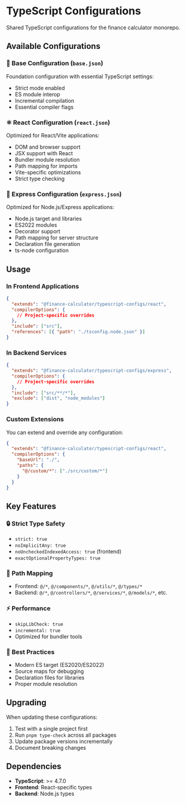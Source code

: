 # TypeScript Configurations

Shared TypeScript configurations for the finance calculator monorepo.

## Available Configurations

### 🎯 Base Configuration (`base.json`)

Foundation configuration with essential TypeScript settings:

- Strict mode enabled
- ES module interop
- Incremental compilation
- Essential compiler flags

### ⚛️ React Configuration (`react.json`)

Optimized for React/Vite applications:

- DOM and browser support
- JSX support with React
- Bundler module resolution
- Path mapping for imports
- Vite-specific optimizations
- Strict type checking

### 🚀 Express Configuration (`express.json`)

Optimized for Node.js/Express applications:

- Node.js target and libraries
- ES2022 modules
- Decorator support
- Path mapping for server structure
- Declaration file generation
- ts-node configuration

## Usage

### In Frontend Applications

```json
{
  "extends": "@finance-calculator/typescript-configs/react",
  "compilerOptions": {
    // Project-specific overrides
  },
  "include": ["src"],
  "references": [{ "path": "./tsconfig.node.json" }]
}
```

### In Backend Services

```json
{
  "extends": "@finance-calculator/typescript-configs/express",
  "compilerOptions": {
    // Project-specific overrides
  },
  "include": ["src/**/*"],
  "exclude": ["dist", "node_modules"]
}
```

### Custom Extensions

You can extend and override any configuration:

```json
{
  "extends": "@finance-calculator/typescript-configs/react",
  "compilerOptions": {
    "baseUrl": "./",
    "paths": {
      "@/custom/*": ["./src/custom/*"]
    }
  }
}
```

## Key Features

### 🔒 **Strict Type Safety**

- `strict: true`
- `noImplicitAny: true`
- `noUncheckedIndexedAccess: true` (frontend)
- `exactOptionalPropertyTypes: true`

### 📁 **Path Mapping**

- Frontend: `@/*`, `@/components/*`, `@/utils/*`, `@/types/*`
- Backend: `@/*`, `@/controllers/*`, `@/services/*`, `@/models/*`, etc.

### ⚡ **Performance**

- `skipLibCheck: true`
- `incremental: true`
- Optimized for bundler tools

### 🎯 **Best Practices**

- Modern ES target (ES2020/ES2022)
- Source maps for debugging
- Declaration files for libraries
- Proper module resolution

## Upgrading

When updating these configurations:

1. Test with a single project first
2. Run `pnpm type-check` across all packages
3. Update package versions incrementally
4. Document breaking changes

## Dependencies

- **TypeScript**: >= 4.7.0
- **Frontend**: React-specific types
- **Backend**: Node.js types
